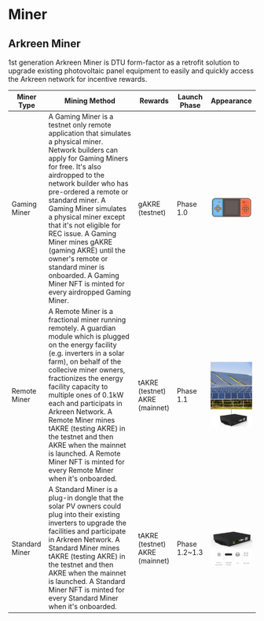 # Miner

## Arkreen Miner

1st generation Arkreen Miner is DTU form-factor as a retrofit solution to upgrade existing photovoltaic panel equipment to easily and quickly access the Arkreen network for incentive rewards.

| Miner Type     | Mining Method                                                                                                                                                                                                                                                                                                                                                                                                                                                                                    | Rewards                                  | Launch Phase   | Appearance                               |
| -------------- | ------------------------------------------------------------------------------------------------------------------------------------------------------------------------------------------------------------------------------------------------------------------------------------------------------------------------------------------------------------------------------------------------------------------------------------------------------------------------------------------------ | ---------------------------------------- | -------------- | ---------------------------------------- |
| Gaming Miner   | A Gaming Miner is a testnet only remote application that simulates a physical miner. Network builders can apply for Gaming Miners for free. It's also airdropped to the network builder who has pre-ordered a remote or standard miner. A Gaming Miner simulates a physical miner except that it's not eligible for REC issue. A Gaming Miner mines gAKRE (gaming AKRE) until the owner's remote or standard miner is onboarded. A Gaming Miner NFT is minted for every airdropped Gaming Miner. | gAKRE (testnet)                          | Phase 1.0      | ![](<../.gitbook/assets/image (3).png>)     |
| Remote Miner   | A Remote Miner is a fractional miner running remotely. A guardian module which is plugged on the energy facility (e.g. inverters in a solar farm), on behalf of the collecive miner owners, fractionizes the energy facility capacity to multiple ones of 0.1kW each and participats in Arkreen Network. A Remote Miner mines tAKRE (testing AKRE) in the testnet and then AKRE when the mainnet is launched. A Remote Miner NFT is minted for every Remote Miner when it's onboarded.           | <p>tAKRE (testnet)<br>AKRE (mainnet)</p> | Phase 1.1      | ![](<../.gitbook/assets/image (2).png>)     |
| Standard Miner | A Standard Miner is a plug-in dongle that the solar PV owners could plug into their existing inverters to upgrade the facilities and participate in Arkreen Network. A Standard Miner mines tAKRE (testing AKRE) in the testnet and then AKRE when the mainnet is launched. A Standard Miner NFT is minted for every Standard Miner when it's onboarded.                                                                                                                                         | <p>tAKRE (testnet)<br>AKRE (mainnet)</p> | Phase 1.2\~1.3 | ![](<../.gitbook/assets/image (1) (1).png>) |
